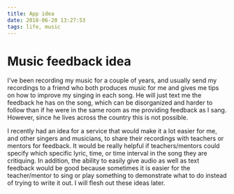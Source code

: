 ```yaml
---
title: App idea
date: 2018-06-20 13:27:53
tags: life, music
---
```


# Music feedback idea

I've been recording my music for a couple of years, and usually send my recordings to a friend who both produces music for me and gives me tips on how to improve my singing in each song. He will just text me the feedback he has on the song, which can be disorganized and harder to follow than if he were in the same room as me providing feedback as I sang. However, since he lives across the country this is not possible.

I recently had an idea for a service that would make it a lot easier for me, and other singers and musicians, to share their recordings with teachers or mentors for feedback. It would be really helpful if teachers/mentors could specify which specific lyric, time, or time interval in the song they are critiquing. In addition, the ability to easily give audio as well as text feedback would be good because sometimes it is easier for the teacher/mentor to sing or play something to demonstrate what to do instead of trying to write it out. I will flesh out these ideas later.

